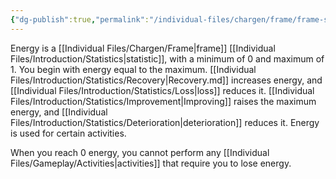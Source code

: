 ```yaml
---
{"dg-publish":true,"permalink":"/individual-files/chargen/frame/frame-statistics/energy/"}
---
```


Energy is a [[Individual Files/Chargen/Frame\|frame]] [[Individual Files/Introduction/Statistics\|statistic]], with a minimum of 0 and maximum of 1. You begin with energy equal to the maximum. [[Individual Files/Introduction/Statistics/Recovery\|Recovery.md]] increases energy, and [[Individual Files/Introduction/Statistics/Loss\|loss]] reduces it. [[Individual Files/Introduction/Statistics/Improvement\|Improving]] raises the maximum energy, and [[Individual Files/Introduction/Statistics/Deterioration\|deterioration]] reduces it. Energy is used for certain activities.

When you reach 0 energy, you cannot perform any [[Individual Files/Gameplay/Activities\|activities]] that require you to lose energy.